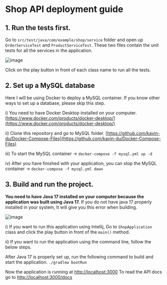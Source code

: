 # Shop API deployment guide


## 1. Run the tests first.
Go to `src/test/java/com/example/shop/service` folder and open up `OrderServiceTest` and `ProductServiceTest`.
These two files contain the unit tests for all the services in the application.

![image](https://user-images.githubusercontent.com/59405594/163510069-3698a81e-38e9-4c30-8768-d1069a25f709.png)

Click on the play button in front of each class name to run all the tests.

## 2. Set up a MySQL database
Here I will be using Docker to deploy a MySQL container. If you know other ways to set up a database, please skip this step.

i) You need to have Docker Desktop installed on your computer.
[https://www.docker.com/products/docker-desktop/](https://www.docker.com/products/docker-desktop/)

ii) Clone this repository and go to MySQL folder.
[https://github.com/kavin-du/Docker-Compose-Files](https://github.com/kavin-du/Docker-Compose-Files)

iii) To start the MySQL container ->
`docker-compose -f mysql.yml up -d`

iv) After you have finished with your application, you can stop the MySQL container ->
`docker-compose -f mysql.yml down`

## 3. Build and run the project.

**You need to have Java 17 installed on your computer because the application was built using Java 17.**
If you do not have java 17 properly installed in your system, It will give you this error when building.

![image](https://user-images.githubusercontent.com/59405594/163510718-e5d77135-6441-40f9-b7d5-e08b433749b3.png)

i) If you want to run this application using Intellij, Go to `ShopApplication` class and click the play button in front of the `main()` method.

ii) If you want to run the application using the command line, follow the below steps.

After Java 17 is properly set up, run the following command to build and start the application.
`./gradlew bootRun`

Now the application is running at [http://localhost:3000](http://localhost:3000)
To read the API docs go to [http://localhost:3000/docs](http://localhost:3000/docs)


